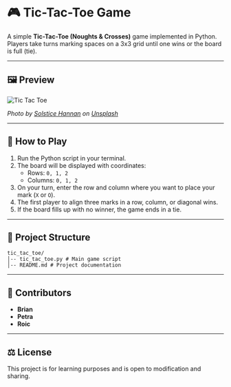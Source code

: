 # 🎮 Tic-Tac-Toe Game

A simple **Tic-Tac-Toe (Noughts & Crosses)** game implemented in Python.  
Players take turns marking spaces on a 3x3 grid until one wins or the board is full (tie).

---

## 🖼️ Preview

![Tic Tac Toe](https://images.unsplash.com/photo-1617957741642-9d5cfbf4541d?ixlib=rb-4.0.3&auto=format&fit=crop&w=1200&q=80)

*Photo by [Solstice Hannan](https://unsplash.com/@solsticehannan) on [Unsplash](https://unsplash.com/photos/a-sign-with-letters-and-numbers--yhBOqHOr0c)*

---

## 🚀 How to Play
1. Run the Python script in your terminal.
2. The board will be displayed with coordinates:
    - Rows: `0, 1, 2`
    - Columns: `0, 1, 2`
3. On your turn, enter the row and column where you want to place your mark (`X` or `O`).
4. The first player to align three marks in a row, column, or diagonal wins.
5. If the board fills up with no winner, the game ends in a tie.

---

## 📂 Project Structure
```
tic_tac_toe/
│-- tic_tac_toe.py # Main game script
│-- README.md # Project documentation
```

---

## 👥 Contributors
- **Brian**
- **Petra**
- **Roic**

---

## ⚖️ License
This project is for learning purposes and is open to modification and sharing.

